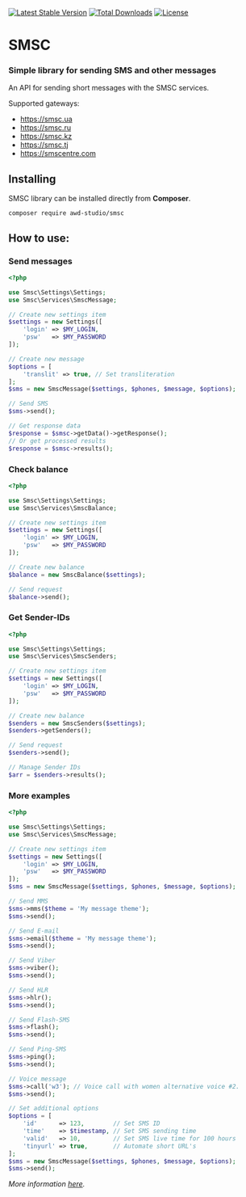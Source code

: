 [![Latest Stable Version](https://poser.pugx.org/awd-studio/smsc/v/stable)](https://packagist.org/packages/awd-studio/smsc)
[![Total Downloads](https://poser.pugx.org/awd-studio/smsc/downloads)](https://packagist.org/packages/awd-studio/smsc)
[![License](https://poser.pugx.org/awd-studio/smsc/license)](https://packagist.org/packages/awd-studio/smsc)

# SMSC

### Simple library for sending SMS and other messages

An API for sending short messages with the SMSC services.

Supported gateways:

- https://smsc.ua 
- https://smsc.ru 
- https://smsc.kz 
- https://smsc.tj 
- https://smscentre.com


## Installing

SMSC library can be installed directly from **Composer**.

```
composer require awd-studio/smsc
```


## How to use:

### Send messages
```php
<?php

use Smsc\Settings\Settings;
use Smsc\Services\SmscMessage;

// Create new settings item
$settings = new Settings([
    'login' => $MY_LOGIN,
    'psw'   => $MY_PASSWORD
]);

// Create new message
$options = [
    'translit' => true, // Set transliteration
];
$sms = new SmscMessage($settings, $phones, $message, $options);

// Send SMS
$sms->send();

// Get response data
$response = $smsc->getData()->getResponse();
// Or get processed results
$response = $smsc->results();
```

### Check balance
```php
<?php

use Smsc\Settings\Settings;
use Smsc\Services\SmscBalance;

// Create new settings item
$settings = new Settings([
    'login' => $MY_LOGIN,
    'psw'   => $MY_PASSWORD
]);

// Create new balance
$balance = new SmscBalance($settings);

// Send request
$balance->send();
```

### Get Sender-IDs
```php
<?php

use Smsc\Settings\Settings;
use Smsc\Services\SmscSenders;

// Create new settings item
$settings = new Settings([
    'login' => $MY_LOGIN,
    'psw'   => $MY_PASSWORD
]);

// Create new balance
$senders = new SmscSenders($settings);
$senders->getSenders();

// Send request
$senders->send();

// Manage Sender IDs
$arr = $senders->results();
```

### More examples
```php
<?php

use Smsc\Settings\Settings;
use Smsc\Services\SmscMessage;

// Create new settings item
$settings = new Settings([
    'login' => $MY_LOGIN,
    'psw'   => $MY_PASSWORD
]);
$sms = new SmscMessage($settings, $phones, $message, $options);

// Send MMS
$sms->mms($theme = 'My message theme');
$sms->send();

// Send E-mail
$sms->email($theme = 'My message theme');
$sms->send();

// Send Viber
$sms->viber();
$sms->send();

// Send HLR
$sms->hlr();
$sms->send();

// Send Flash-SMS
$sms->flash();
$sms->send();

// Send Ping-SMS
$sms->ping();
$sms->send();

// Voice message
$sms->call('w3'); // Voice call with women alternative voice #2.
$sms->send();

// Set additional options
$options = [
    'id'      => 123,        // Set SMS ID
    'time'    => $timestamp, // Set SMS sending time
    'valid'   => 10,         // Set SMS live time for 100 hours
    'tinyurl' => true,       // Automate short URL's
];
$sms = new SmscMessage($settings, $phones, $message, $options);
$sms->send();
```
*More information [here](https://smsc.ua/api/http/send/sms).*
